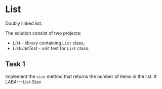 # List
Doubly linked list.

The solution consist of two projects:
* _List_ - library containing `List` class,
* _ListUnitTest_ - unit test for `List` class.

## Task 1

Implement the `size` method that returns the number of items in the list.
#   L A B 4 - - - L i s t - S i z e  
 